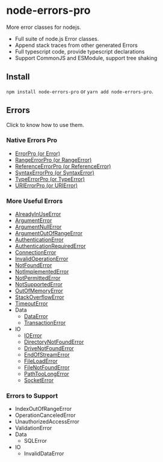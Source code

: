 # node-errors-pro

More error classes for nodejs.

- Full suite of node.js Error classes.
- Append stack traces from other generated Errors
- Full typescript code, provide typescript declarations
- Support CommonJS and ESModule, support tree shaking

## Install

`npm install node-errors-pro` or `yarn add node-errors-pro`.

## Errors

Click to know how to use them.

### Native Errors Pro

- [ErrorPro (or Error)](./docs/HowToUse-NativeErrorsPro.md#ErrorPro)
- [RangeErrorPro (or RangeError)](./docs/HowToUse-NativeErrorsPro.md#RangeErrorPro)
- [ReferenceErrorPro (or ReferenceError)](./docs/HowToUse-NativeErrorsPro.md#ReferenceErrorPro)
- [SyntaxErrorPro (or SyntaxError)](./docs/HowToUse-NativeErrorsPro.md#SyntaxErrorPro)
- [TypeErrorPro (or TypeError)](./docs/HowToUse-NativeErrorsPro.md#TypeErrorPro)
- [URIErrorPro (or URIError)](./docs/HowToUse-NativeErrorsPro.md#URIErrorPro)

### More Useful Errors

- [AlreadyInUseError](./docs/HowToUse-MoreUsefulErrors.md#AlreadyInUseError)
- [ArgumentError](./docs/HowToUse-MoreUsefulErrors.md#ArgumentError)
- [ArgumentNullError](./docs/HowToUse-MoreUsefulErrors.md#ArgumentNullError)
- [ArgumentOutOfRangeError](./docs/HowToUse-MoreUsefulErrors.md#ArgumentOutOfRangeError)
- [AuthenticationError](./docs/HowToUse-MoreUsefulErrors.md#AuthenticationError)
- [AuthenticationRequiredError](./docs/HowToUse-MoreUsefulErrors.md#AuthenticationRequiredError)
- [ConnectionError](./docs/HowToUse-MoreUsefulErrors.md#ConnectionError)
- [InvalidOperationError](./docs/HowToUse-MoreUsefulErrors.md#InvalidOperationError)
- [NotFoundError](./docs/HowToUse-MoreUsefulErrors.md#NotFoundError)
- [NotImplementedError](./docs/HowToUse-MoreUsefulErrors.md#NotImplementedError)
- [NotPermittedError](./docs/HowToUse-MoreUsefulErrors.md#NotPermittedError)
- [NotSupportedError](./docs/HowToUse-MoreUsefulErrors.md#NotSupportedError)
- [OutOfMemoryError](./docs/HowToUse-MoreUsefulErrors.md#OutOfMemoryError)
- [StackOverflowError](./docs/HowToUse-MoreUsefulErrors.md#StackOverflowError)
- [TimeoutError](./docs/HowToUse-MoreUsefulErrors.md#TimeoutError)
- Data
    - [DataError](./docs/HowToUse-MoreUsefulErrors.md#DataError)
    - [TransactionError](./docs/HowToUse-MoreUsefulErrors.md#TransactionError)
- IO
    - [IOError](./docs/HowToUse-MoreUsefulErrors.md#IOError)
    - [DirectoryNotFoundError](./docs/HowToUse-MoreUsefulErrors.md#DirectoryNotFoundError)
    - [DriveNotFoundError](./docs/HowToUse-MoreUsefulErrors.md#DriveNotFoundError)
    - [EndOfStreamError](./docs/HowToUse-MoreUsefulErrors.md#EndOfStreamError)
    - [FileLoadError](./docs/HowToUse-MoreUsefulErrors.md#FileLoadError)
    - [FileNotFoundError](./docs/HowToUse-MoreUsefulErrors.md#FileNotFoundError)
    - [PathTooLongError](./docs/HowToUse-MoreUsefulErrors.md#PathTooLongError)
    - [SocketError](./docs/HowToUse-MoreUsefulErrors.md#SocketError)

### Errors to Support

- IndexOutOfRangeError
- OperationCanceledError
- UnauthorizedAccessError
- ValidationError
- Data
    - SQLError
- IO
    - InvalidDataError
